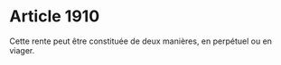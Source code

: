 # Article 1910

<p>Cette rente peut être constituée de deux manières, en perpétuel ou en viager.</p>